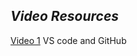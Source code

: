 ## *Video Resources*
[Video 1](https://drive.google.com/file/d/1m7W-1qoj1h-G7EEOQbiftzx3MjtRXSC5/view?usp=sharing) VS code and GitHub
